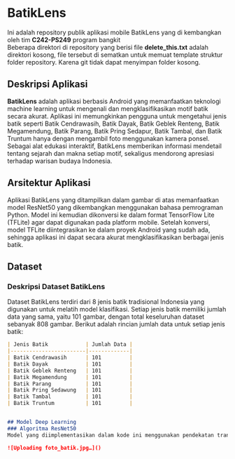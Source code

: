 # BatikLens

Ini adalah repository publik aplikasi mobile BatikLens yang di kembangkan oleh tim **C242-PS249** program bangkit<br>
Beberapa direktori di repository yang berisi file **delete_this.txt** adalah direktori kosong, file tersebut di sematkan untuk memuat template struktur folder repository. Karena git tidak dapat menyimpan folder kosong. 


## Deskripsi Aplikasi
**BatikLens** adalah aplikasi berbasis Android yang memanfaatkan teknologi machine learning untuk mengenali dan mengklasifikasikan motif batik secara akurat. Aplikasi ini memungkinkan pengguna untuk mengetahui jenis batik seperti Batik Cendrawasih, Batik Dayak, Batik Geblek Renteng, Batik Megamendung, Batik Parang, Batik Pring Sedapur, Batik Tambal, dan Batik Truntum hanya dengan mengambil foto menggunakan kamera ponsel. Sebagai alat edukasi interaktif, BatikLens memberikan informasi mendetail tentang sejarah dan makna setiap motif, sekaligus mendorong apresiasi terhadap warisan budaya Indonesia.


## Arsitektur Aplikasi
Aplikasi BatikLens yang ditampilkan dalam gambar di atas memanfaatkan model ResNet50 yang dikembangkan menggunakan bahasa pemrograman Python. Model ini kemudian dikonversi ke dalam format TensorFlow Lite (TFLite) agar dapat digunakan pada platform mobile. Setelah konversi, model TFLite diintegrasikan ke dalam proyek Android yang sudah ada, sehingga aplikasi ini dapat secara akurat mengklasifikasikan berbagai jenis batik.


## Dataset
### Deskripsi Dataset BatikLens
Dataset BatikLens terdiri dari 8 jenis batik tradisional Indonesia yang digunakan untuk melatih model klasifikasi. Setiap jenis batik memiliki jumlah data yang sama, yaitu 101 gambar, dengan total keseluruhan dataset sebanyak 808 gambar. Berikut adalah rincian jumlah data untuk setiap jenis batik:

```markdown
| Jenis Batik            | Jumlah Data |
|------------------------|-------------|
| Batik Cendrawasih      | 101         |
| Batik Dayak            | 101         |
| Batik Geblek Renteng   | 101         |
| Batik Megamendung      | 101         |
| Batik Parang           | 101         |
| Batik Pring Sedawung   | 101         |
| Batik Tambal           | 101         |
| Batik Truntum          | 101         |


## Model Deep Learning
### Algoritma ResNet50
Model yang diimplementasikan dalam kode ini menggunakan pendekatan transfer learning dengan TensorFlow dan Keras, khususnya memanfaatkan arsitektur ResNet50 untuk tugas klasifikasi gambar, terutama dalam mengenali berbagai pola batik dari dataset yang tersedia. Model ini dimulai dengan mengimpor pustaka yang diperlukan dan memuat dataset batik dari Google Drive, kemudian membagi dataset menjadi set pelatihan dan validasi. ResNet50, yang diambil dengan bobot yang telah dilatih sebelumnya dari ImageNet, digunakan sebagai model dasar tanpa lapisan atas untuk memungkinkan penyesuaian pada lapisan output sesuai dengan jumlah kelas batik yang ada. Setelah menambahkan beberapa lapisan kustom seperti GlobalAveragePooling2D, Dense, dan Dropout, model dikompilasi menggunakan optimizer Adam dan fungsi loss categorical crossentropy. Selama pelatihan, model ini dilatih selama 10 epoch dan divalidasi terhadap dataset pengujian. Setelah proses pelatihan, model dapat digunakan untuk memprediksi gambar baru, dan evaluasi kinerjanya dilakukan dengan membuat confusion matrix.

![Uploading foto_batik.jpg…]()
